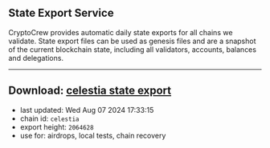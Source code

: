## State Export Service
CryptoCrew provides automatic daily state exports for all chains we validate. State export files can be used as genesis files and are a snapshot of the current blockchain state, including all validators, accounts, balances and delegations.

---
**Download: [celestia state export](https://dl-eu2.ccvalidators.com/SERVICE/celestia/celestia_export_2064628.json)**
---

- last updated: Wed Aug 07 2024 17:33:15
- chain id: `celestia`
- export height: `2064628`
- use for: airdrops, local tests, chain recovery
